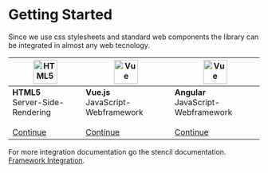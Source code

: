 # Getting Started

Since we use css stylesheets and standard web components the library can be integrated in almost any web tecnology.

<table>
  <thead>
    <tr>
    <th><img style="width: 48px;" src="https://cdn.iconscout.com/icon/free/png-512/html5-10-569380.png" data-origin="https://cdn.iconscout.com/icon/free/png-512/html5-10-569380.png" alt="HTML5"></th>
    <th><img style="width: 48px;" src="https://vuejs.org/images/logo.png" data-origin="https://vuejs.org/images/logo.png" alt="Vue"></th>
    <th><img style="width: 48px;" src="https://angular.io/assets/images/logos/angular/angular.svg" data-origin="https://angular.io/assets/images/logos/angular/angular.svg" alt="Vue"></th>
    </tr>
  </thead>
<tbody>
<tr>
<td><strong>HTML5</strong><br>Server-Side-Rendering<br><br><a href="/guide/essentials/html5.html">Continue</a></td>
<td><strong>Vue.js</strong><br>JavaScript-Webframework<br><br><a href="/guide/essentials/vue.html">Continue</a></td>
<td><strong>Angular</strong><br>JavaScript-Webframework<br><br><a href="/guide/essentials/angular.html">Continue</a></td>
</tr>
</tbody>
</table>

For more integration documentation go the stencil documentation. [Framework Integration](https://stenciljs.com/docs/overview).
